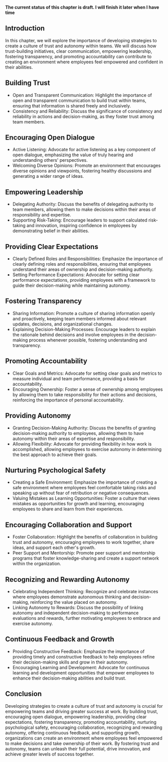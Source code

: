**The current status of this chapter is draft. I will finish it later when I have time**

Introduction
------------

In this chapter, we will explore the importance of developing strategies to create a culture of trust and autonomy within teams. We will discuss how trust-building initiatives, clear communication, empowering leadership, fostering transparency, and promoting accountability can contribute to creating an environment where employees feel empowered and confident in their abilities.

Building Trust
--------------

* Open and Transparent Communication: Highlight the importance of open and transparent communication to build trust within teams, ensuring that information is shared freely and inclusively.
* Consistency and Reliability: Discuss the significance of consistency and reliability in actions and decision-making, as they foster trust among team members.

Encouraging Open Dialogue
-------------------------

* Active Listening: Advocate for active listening as a key component of open dialogue, emphasizing the value of truly hearing and understanding others' perspectives.
* Welcoming Diverse Opinions: Promote an environment that encourages diverse opinions and viewpoints, fostering healthy discussions and generating a wider range of ideas.

Empowering Leadership
---------------------

* Delegating Authority: Discuss the benefits of delegating authority to team members, allowing them to make decisions within their areas of responsibility and expertise.
* Supporting Risk-Taking: Encourage leaders to support calculated risk-taking and innovation, inspiring confidence in employees by demonstrating belief in their abilities.

Providing Clear Expectations
----------------------------

* Clearly Defined Roles and Responsibilities: Emphasize the importance of clearly defining roles and responsibilities, ensuring that employees understand their areas of ownership and decision-making authority.
* Setting Performance Expectations: Advocate for setting clear performance expectations, providing employees with a framework to guide their decision-making while maintaining autonomy.

Fostering Transparency
----------------------

* Sharing Information: Promote a culture of sharing information openly and proactively, keeping team members informed about relevant updates, decisions, and organizational changes.
* Explaining Decision-Making Processes: Encourage leaders to explain the rationale behind decisions and involve employees in the decision-making process whenever possible, fostering understanding and transparency.

Promoting Accountability
------------------------

* Clear Goals and Metrics: Advocate for setting clear goals and metrics to measure individual and team performance, providing a basis for accountability.
* Encouraging Ownership: Foster a sense of ownership among employees by allowing them to take responsibility for their actions and decisions, reinforcing the importance of personal accountability.

Providing Autonomy
------------------

* Granting Decision-Making Authority: Discuss the benefits of granting decision-making authority to employees, allowing them to have autonomy within their areas of expertise and responsibility.
* Allowing Flexibility: Advocate for providing flexibility in how work is accomplished, allowing employees to exercise autonomy in determining the best approach to achieve their goals.

Nurturing Psychological Safety
------------------------------

* Creating a Safe Environment: Emphasize the importance of creating a safe environment where employees feel comfortable taking risks and speaking up without fear of retribution or negative consequences.
* Valuing Mistakes as Learning Opportunities: Foster a culture that views mistakes as opportunities for growth and learning, encouraging employees to share and learn from their experiences.

Encouraging Collaboration and Support
-------------------------------------

* Foster Collaboration: Highlight the benefits of collaboration in building trust and autonomy, encouraging employees to work together, share ideas, and support each other's growth.
* Peer Support and Mentorship: Promote peer support and mentorship programs that foster knowledge-sharing and create a support network within the organization.

Recognizing and Rewarding Autonomy
----------------------------------

* Celebrating Independent Thinking: Recognize and celebrate instances where employees demonstrate autonomous thinking and decision-making, reinforcing the value placed on autonomy.
* Linking Autonomy to Rewards: Discuss the possibility of linking autonomy and independent decision-making to performance evaluations and rewards, further motivating employees to embrace and exercise autonomy.

Continuous Feedback and Growth
------------------------------

* Providing Constructive Feedback: Emphasize the importance of providing timely and constructive feedback to help employees refine their decision-making skills and grow in their autonomy.
* Encouraging Learning and Development: Advocate for continuous learning and development opportunities that empower employees to enhance their decision-making abilities and build trust.

Conclusion
----------

Developing strategies to create a culture of trust and autonomy is crucial for empowering teams and driving greater success at work. By building trust, encouraging open dialogue, empowering leadership, providing clear expectations, fostering transparency, promoting accountability, nurturing psychological safety, encouraging collaboration, recognizing and rewarding autonomy, offering continuous feedback, and supporting growth, organizations can create an environment where employees feel empowered to make decisions and take ownership of their work. By fostering trust and autonomy, teams can unleash their full potential, drive innovation, and achieve greater levels of success together.
